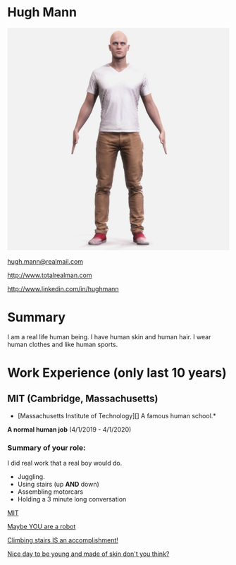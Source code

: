 # Hugh Mann

![Me](human-man-scan-190m-01.jpg)

hugh.mann@realmail.com

http://www.totalrealman.com

http://www.linkedin.com/in/hughmann

# Summary

I am a real life human being. I have human skin and human hair.
I wear human clothes and like human sports.

# Work Experience (only last 10 years)
## MIT (Cambridge, Massachusetts)

* [Massachusetts Institute of Technology][] A famous human school.*

**A normal human job** (4/1/2019 - 4/1/2020)

### Summary of your role:
I did real work that a real boy would do.
* Juggling.
* Using stairs (up **AND** down)
* Assembling motorcars
* Holding a 3 minute long conversation


[MIT](http://www.MIT.edu)

[Maybe YOU are a robot](http://www.captcha.net/)

[Climbing stairs IS an accomplishment!](https://metro.co.uk/2018/02/26/climbing-stairs-always-killer-no-matter-fit-7342131/)

[Nice day to be young and made of skin don't you think?](https://www.youtube.com/watch?v=zpMEWBisteM)
